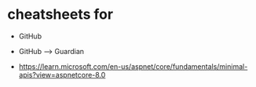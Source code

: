 # cheatsheets for

- GitHub
- GitHub --> Guardian

- https://learn.microsoft.com/en-us/aspnet/core/fundamentals/minimal-apis?view=aspnetcore-8.0
